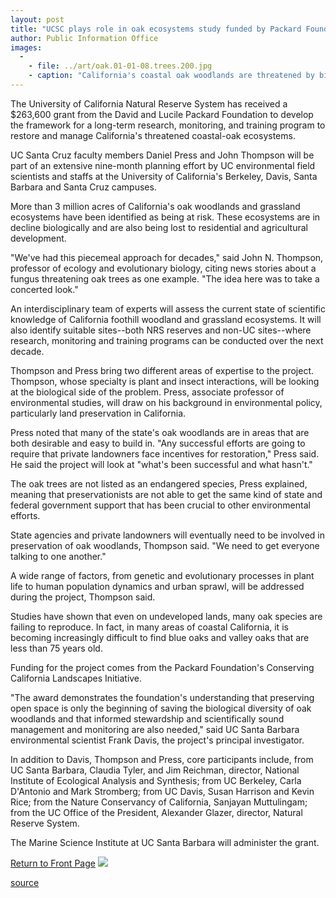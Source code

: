 ```yaml
---
layout: post
title: "UCSC plays role in oak ecosystems study funded by Packard Foundation Grant"
author: Public Information Office
images:
  -
    - file: ../art/oak.01-01-08.trees.200.jpg
    - caption: "California's coastal oak woodlands are threatened by biological factors as well as development. Photo: John N. Thompson"
---
```


  
The University of California Natural Reserve System has received a $263,600 grant from the David and Lucile Packard Foundation to develop the framework for a long-term research, monitoring, and training program to restore and manage California's threatened coastal-oak ecosystems.  
  

UC Santa Cruz faculty members Daniel Press and John Thompson will be part of an extensive nine-month planning effort by UC environmental field scientists and staffs at the University of California's Berkeley, Davis, Santa Barbara and Santa Cruz campuses.  
  
More than 3 million acres of California's oak woodlands and grassland ecosystems have been identified as being at risk. These ecosystems are in decline biologically and are also being lost to residential and agricultural development.  
  
"We've had this piecemeal approach for decades," said John N. Thompson, professor of ecology and evolutionary biology, citing news stories about a fungus threatening oak trees as one example. "The idea here was to take a concerted look."  
  
An interdisciplinary team of experts will assess the current state of scientific knowledge of California foothill woodland and grassland ecosystems. It will also identify suitable sites--both NRS reserves and non-UC sites--where research, monitoring and training programs can be conducted over the next decade.  
  
Thompson and Press bring two different areas of expertise to the project. Thompson, whose specialty is plant and insect interactions, will be looking at the biological side of the problem. Press, associate professor of environmental studies, will draw on his background in environmental policy, particularly land preservation in California.  
  
Press noted that many of the state's oak woodlands are in areas that are both desirable and easy to build in. "Any successful efforts are going to require that private landowners face incentives for restoration," Press said. He said the project will look at "what's been successful and what hasn't."   
  
The oak trees are not listed as an endangered species, Press explained, meaning that preservationists are not able to get the same kind of state and federal government support that has been crucial to other environmental efforts.  
  
State agencies and private landowners will eventually need to be involved in preservation of oak woodlands, Thompson said. "We need to get everyone talking to one another."  
  
A wide range of factors, from genetic and evolutionary processes in plant life to human population dynamics and urban sprawl, will be addressed during the project, Thompson said.  
  
Studies have shown that even on undeveloped lands, many oak species are failing to reproduce. In fact, in many areas of coastal California, it is becoming increasingly difficult to find blue oaks and valley oaks that are less than 75 years old.  
  
Funding for the project comes from the Packard Foundation's Conserving California Landscapes Initiative.   
  
"The award demonstrates the foundation's understanding that preserving open space is only the beginning of saving the biological diversity of oak woodlands and that informed stewardship and scientifically sound management and monitoring are also needed," said UC Santa Barbara environmental scientist Frank Davis, the project's principal investigator.  
  
In addition to Davis, Thompson and Press, core participants include, from UC Santa Barbara, Claudia Tyler, and Jim Reichman, director, National Institute of Ecological Analysis and Synthesis; from UC Berkeley, Carla D'Antonio and Mark Stromberg; from UC Davis, Susan Harrison and Kevin Rice; from the Nature Conservancy of California, Sanjayan Muttulingam; from the UC Office of the President, Alexander Glazer, director, Natural Reserve System.  
  
The Marine Science Institute at UC Santa Barbara will administer the grant.

  
[Return to Front Page][1] ![ ][2]

[1]: ../../index.html
[2]: ../../images/trans.gif

[source](http://www1.ucsc.edu/currents/00-01/01-08/oaks.html "Permalink to oaks")
